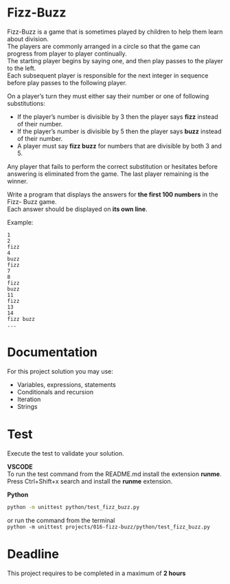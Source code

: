 # Fizz-Buzz

Fizz-Buzz is a game that is sometimes played by children to help them learn about division.   
The players are commonly arranged in a circle so that the game can progress from player to player continually.   
The starting player begins by saying one, and then play passes to the player to the left.    
Each subsequent player is responsible for the next integer in sequence before play passes to the following player. 

On a player’s
turn they must either say their number or one of following substitutions:
- If the player’s number is divisible by 3 then the player says **fizz** instead of their number.
- If the player’s number is divisible by 5 then the player says **buzz** instead of their number.
- A player must say **fizz buzz** for numbers that are divisible by both 3 and 5.   

Any player that fails to perform the correct substitution or hesitates before answering is eliminated from the game. 
The last player remaining is the winner.

Write a program that displays the answers for **the first 100 numbers** in the Fizz- Buzz game.   
Each answer should be displayed on **its own line**.

Example:  
```
1  
2  
fizz  
4  
buzz
fizz
7
8
fizz
buzz
11
fizz
13
14
fizz buzz
...
```


# Documentation

For this project solution you may use:

- Variables, expressions, statements
- Conditionals and recursion
- Iteration
- Strings

# Test
Execute the test to validate your solution.  

**VSCODE**   
To run the test command from the README.md install the extension **runme**. 
Press Ctrl+Shift+x search and install the **runme** extension. 


**Python**

```sh
python -m unittest python/test_fizz_buzz.py
```

or run the command from the terminal  
`python -m unittest projects/016-fizz-buzz/python/test_fizz_buzz.py`


# Deadline

This project requires to be completed in a maximum of **2 hours**
